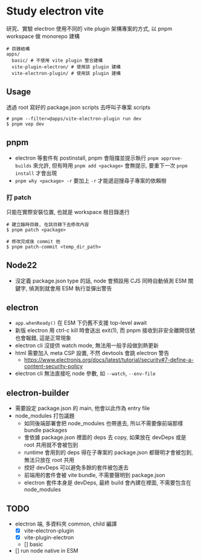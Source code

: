 # Study electron vite

研究、實驗 electron 使用不同的 vite plugin 架構專案的方式, 以 pnpm workspace 做 monorepo 建構

```
# 目錄結構
apps/
  basic/ # 不使用 vite plugin 整合建構
  vite-plugin-electron/ # 使用該 plugin 建構
  vite-electron-plugin/ # 使用該 plugin 建構
```

## Usage

透過 root 寫好的 package.json scripts 去呼叫子專案 scripts

```
# pnpm --filter=@apps/vite-electron-plugin run dev
$ pnpm vep dev
```

## pnpm

- electron 等套件有 postinstall, pnpm 會阻擋並提示執行 `pnpm approve-builds` 來允許, 但有時用 `pnpm add <package>` 會無提示, 要重下一次 `pnpm install` 才會出現
- `pnpm why <package> -r` 要加上 `-r` 才能遞迴搜尋子專案的依賴樹

### 打 patch

只能在實際安裝位置, 也就是 workspace 根目錄進行

```
# 建立臨時目錄, 在該目錄下去修改內容
$ pnpm patch <package>

# 修改完成後 commit 他
$ pnpm patch-commit <temp_dir_path>
```

## Node22

- 沒定義 package.json type 的話, node 會預設用 CJS 同時自動偵測 ESM 關鍵字, 偵測到就會用 ESM 執行並彈出警告

## electron

- `app.whenReady()` 在 ESM 下仍舊不支援 top-level await
- 新版 electron 用 ctrl-c kill 時會送出 exit(1), 而 pnpm 接收到非安全離開信號也會報錯, 這是正常現象
- electron cli 沒提供 watch mode, 無法用一般手段做到熱更新
- html 需要加入 meta CSP 設置, 不然 devtools 會跳 electron 警告
  - https://www.electronjs.org/docs/latest/tutorial/security#7-define-a-content-security-policy
- electron cli 無法直接吃 node 參數, 如 `--watch`, `--env-file`

## electron-builder

- 需要設定 package.json 的 main, 他會以此作為 entry file
- node_modules 打包議題
  - 如同後端部署會把 node_modules 也帶進去, 所以不需要像前端那樣 bundle packages
  - 會依據 package.json 裡面的 deps 去 copy, 如果放在 devDeps 或是 root 共用就不會被包到
  - runtime 會用到的 deps 得在子專案的 package.json 都聲明才會被包到, 無法只放在 root 共用
  - 控好 devDeps 可以避免多餘的套件被包進去
  - 前端用的套件會被 vite bundle, 不需要聲明到 package.json
  - electron 套件本身是 devDeps, 最終 build 會內建在裡面, 不需要包含在 node_modules

## TODO

- electron 端, 多資料夾 common, child 編譯
  - [x] vite-electron-plugin
  - [x] vite-plugin-electron
  - [] basic
- [] run node native in ESM
